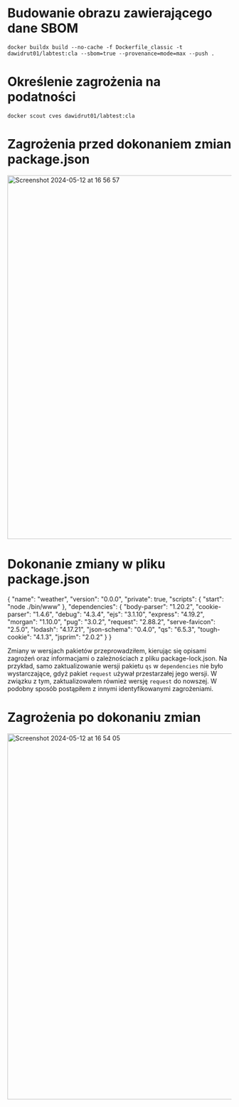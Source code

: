 # Budowanie obrazu zawierającego dane SBOM
```docker buildx build --no-cache -f Dockerfile_classic -t dawidrut01/labtest:cla --sbom=true --provenance=mode=max --push .```
# Określenie zagrożenia na podatności
```docker scout cves dawidrut01/labtest:cla```

# Zagrożenia przed dokonaniem zmian package.json
<img width="816" alt="Screenshot 2024-05-12 at 16 56 57" src="https://github.com/SiKret100/lab8pd/assets/83550480/a721fbca-7939-42d2-93b2-a11d25f91c46">


# Dokonanie zmiany w pliku package.json

{
  "name": "weather",
  "version": "0.0.0",
  "private": true,
  "scripts": {
    "start": "node ./bin/www"
  },
  "dependencies": {
    "body-parser": "1.20.2",
    "cookie-parser": "1.4.6",
    "debug": "4.3.4",
    "ejs": "3.1.10",
    "express": "4.19.2",
    "morgan": "1.10.0",
    "pug": "3.0.2",
    "request": "2.88.2",
    "serve-favicon": "2.5.0",
    "lodash": "4.17.21",
    "json-schema": "0.4.0",
    "qs": "6.5.3",
    "tough-cookie": "4.1.3",
    "jsprim": "2.0.2"
  }
}

Zmiany w wersjach pakietów przeprowadziłem, kierując się opisami zagrożeń oraz informacjami o zależnościach z pliku package-lock.json. Na przykład, samo zaktualizowanie wersji pakietu `qs` w `dependencies` nie było wystarczające, gdyż pakiet `request` używał przestarzałej jego wersji. W związku z tym, zaktualizowałem również wersję `request` do nowszej. W podobny sposób postąpiłem z innymi identyfikowanymi zagrożeniami.

# Zagrożenia po dokonaniu zmian
<img width="821" alt="Screenshot 2024-05-12 at 16 54 05" src="https://github.com/SiKret100/lab8pd/assets/83550480/e1d0587f-df5b-41e1-8964-c430f25516e6">

